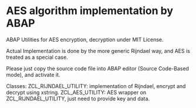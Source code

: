# AES algorithm implementation by ABAP

ABAP Utilities for AES encryption, decryption under MIT License.

Actual Implementation is done by the more generic Rijndael way, and AES is treated as a special case.

Please just copy the source code file into ABAP editor (Source Code-Based mode), and activate it.

Classes:
  ZCL_RIJNDAEL_UTILITY: implementation of Rijndael, encrypt and decrypt using xstring.
  ZCL_AES_UTILITY: AES wrapper on ZCL_RIJNDAEL_UTILITY, just need to provide key and data.
